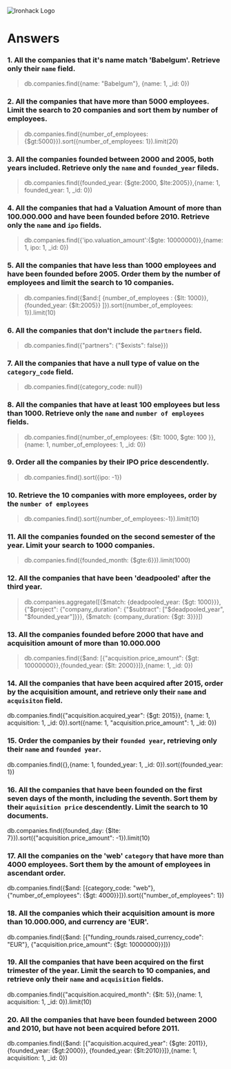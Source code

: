![Ironhack Logo](https://i.imgur.com/1QgrNNw.png)

# Answers

### 1. All the companies that it's name match 'Babelgum'. Retrieve only their `name` field.

> db.companies.find({name: "Babelgum"}, {name: 1, _id: 0})

### 2. All the companies that have more than 5000 employees. Limit the search to 20 companies and sort them by **number of employees**.

> db.companies.find({number_of_employees: {$gt:5000}}).sort({number_of_employees: 1}).limit(20)

### 3. All the companies founded between 2000 and 2005, both years included. Retrieve only the `name` and `founded_year` fileds.

> db.companies.find({founded_year: {$gte:2000, $lte:2005}},{name: 1, founded_year: 1, _id: 0})

### 4. All the companies that had a Valuation Amount of more than 100.000.000 and have been founded before 2010. Retrieve only the `name` and `ipo` fields.

> db.companies.find({'ipo.valuation_amount':{$gte: 10000000}},{name: 1, ipo: 1, _id: 0})

### 5. All the companies that have less than 1000 employees and have been founded before 2005. Order them by the number of employees and limit the search to 10 companies.

> db.companies.find({$and:[ {number_of_employees : {$lt: 1000}}, {founded_year: {$lt:2005}} ]}).sort({number_of_employees: 1}).limit(10)

### 6. All the companies that don't include the `partners` field.

> db.companies.find({"partners": {"$exists": false}})

### 7. All the companies that have a null type of value on the `category_code` field.

> db.companies.find({category_code: null})

### 8. All the companies that have at least 100 employees but less than 1000. Retrieve only the `name` and `number of employees` fields.

> db.companies.find({number_of_employees: {$lt: 1000, $gte: 100 }},{name: 1, number_of_employees: 1, _id: 0})

### 9. Order all the companies by their IPO price descendently.

> db.companies.find().sort({ipo: -1})

### 10. Retrieve the 10 companies with more employees, order by the `number of employees`

> db.companies.find().sort({number_of_employees:-1}).limit(10)

### 11. All the companies founded on the second semester of the year. Limit your search to 1000 companies.

> db.companies.find({founded_month: {$gte:6}}).limit(1000)

### 12. All the companies that have been 'deadpooled' after the third year.

>db.companies.aggregate([{$match: {deadpooled_year: {$gt: 1000}}}, {"$project": {"company_duration": {"$subtract": ["$deadpooled_year", "$founded_year"]}}}, {$match: {company_duration: {$gt: 3}}}])


### 13. All the companies founded before 2000 that have and acquisition amount of more than 10.000.000

> db.companies.find({$and: [{"acquisition.price_amount": {$gt: 10000000}},{founded_year: {$lt: 2000}}]},{name: 1, _id: 0})

### 14. All the companies that have been acquired after 2015, order by the acquisition amount, and retrieve only their `name` and `acquisiton` field.

db.companies.find({"acquisition.acquired_year": {$gt: 2015}}, {name: 1, acquisition: 1, _id: 0}).sort({name: 1, "acquisition.price_amount": 1, _id: 0})

### 15. Order the companies by their `founded year`, retrieving only their `name` and `founded year`.

db.companies.find({},{name: 1, founded_year: 1, _id: 0}).sort({founded_year: 1})

### 16. All the companies that have been founded on the first seven days of the month, including the seventh. Sort them by their `aquisition price` descendently. Limit the search to 10 documents.

db.companies.find({founded_day: {$lte: 7}}).sort({"acquisition.price_amount": -1}).limit(10)

### 17. All the companies on the 'web' `category` that have more than 4000 employees. Sort them by the amount of employees in ascendant order.

db.companies.find({$and: [{category_code: "web"}, {"number_of_employees": {$gt: 4000}}]}).sort({"number_of_employees": 1})

### 18. All the companies which their acquisition amount is more than 10.000.000, and currency are 'EUR'.

db.companies.find({$and: [{"funding_rounds.raised_currency_code": "EUR"}, {"acquisition.price_amount": {$gt: 10000000}}]})

### 19. All the companies that have been acquired on the first trimester of the year. Limit the search to 10 companies, and retrieve only their `name` and `acquisition` fields.

db.companies.find({"acquisition.acquired_month": {$lt: 5}},{name: 1, acquisition: 1, _id: 0}).limit(10)

### 20. All the companies that have been founded between 2000 and 2010, but have not been acquired before 2011.

db.companies.find({$and: [{"acquisition.acquired_year": {$gte: 2011}}, {founded_year: {$gt:2000}}, {founded_year: {$lt:2010}}]},{name: 1, acquisition: 1, _id: 0})